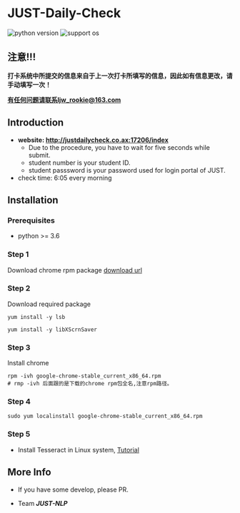 # JUST-Daily-Check

![python version](https://img.shields.io/badge/python-3.6+-orange.svg)
![support os](https://img.shields.io/badge/os-linux%2C%20win%2C%20mac-yellow.svg)

## 注意!!!

**打卡系统中所提交的信息来自于上一次打卡所填写的信息，因此如有信息更改，请手动填写一次！**

**有任何问题请联系ljw_rookie@163.com**

## Introduction
* **website: http://justdailycheck.co.ax:17206/index**
  - Due to the procedure, you have to wait for five seconds while submit. 
  - student number is your student ID.
  - student passsword is your password used for login portal of JUST.
* check time: 6:05 every morning
## Installation

### Prerequisites

* python >= 3.6

### Step 1 
Download chrome rpm package [download url](https://dl.google.com/linux/direct/google-chrome-stable_current_x86_64.rpm)


### Step 2
Download required package
```shell
yum install -y lsb

yum install -y libXScrnSaver
```
### Step 3
Install chrome
```shell
rpm -ivh google-chrome-stable_current_x86_64.rpm
# rmp -ivh 后面跟的是下载的chrome rpm包全名,注意rpm路径。
```
### Step 4
```shell
sudo yum localinstall google-chrome-stable_current_x86_64.rpm
```
### Step 5
* Install Tesseract in Linux system, [Tutorial](https://blog.csdn.net/wanght89/article/details/78329546)
## More Info
* If you have some develop, please PR.

* Team  ***JUST-NLP***
